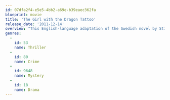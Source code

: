 ```yaml
---
id: 07dfa2f4-e5e5-4bb2-a69e-b39eaec362fa
blueprint: movie
title: 'The Girl with the Dragon Tattoo'
release_date: '2011-12-14'
overview: "This English-language adaptation of the Swedish novel by Stieg Larsson follows a disgraced journalist, Mikael Blomkvist, as he investigates the disappearance of a weary patriarch's niece from 40 years ago. He is aided by the pierced, tattooed, punk computer hacker named Lisbeth Salander. As they work together in the investigation, Blomkvist and Salander uncover immense corruption beyond anything they have ever imagined."
genres:
  -
    id: 53
    name: Thriller
  -
    id: 80
    name: Crime
  -
    id: 9648
    name: Mystery
  -
    id: 18
    name: Drama
---
```

